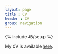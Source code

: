 ```yaml
---
layout: page
title : CV
header : CV
group: navigation
---
```

{% include JB/setup %}

My CV is available [here](/assets/pdf/CV_Tom_Paskhalis.pdf).
